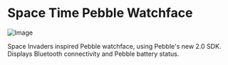 Space Time Pebble Watchface
===================
![Image](http://i.imgur.com/gJV3aGks.jpg)

Space Invaders inspired Pebble watchface, using Pebble's new 2.0 SDK. Displays Bluetooth connectivity and Pebble battery status.

